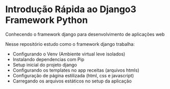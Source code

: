# Introdução Rápida ao Django3 Framework Python

Conhecendo o framework django para desenvolvimento de aplicações web

Nesse repositório estudo como o framework django trabalha: 
  - Configurando o Venv (Ambiente virtual leve isolados)
  - Instalando dependencias com Pip 
  - Setup inicial do projeto django 
  - Configurando os templates no app receitas (arquivos htmls)
  - Configuração de página estilizada (html, css e javascript)
  - Carregando os arquivos estáticos no setup da aplicação
